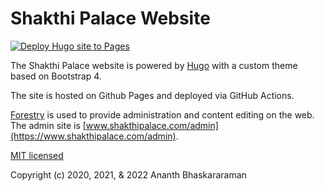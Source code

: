 # Shakthi Palace Website

[![Deploy Hugo site to Pages](https://github.com/shakthipalace/shakthi-palace-web/actions/workflows/hugo.yml/badge.svg)](https://github.com/shakthipalace/shakthi-palace-web/actions/workflows/hugo.yml)

The Shakthi Palace website is powered by [Hugo](https://gohugo.io) with 
a custom theme based on Bootstrap 4.

The site is hosted on Github Pages and deployed via GitHub Actions.

[Forestry](https://forestry.io) is used to provide administration and content editing on the web.
The admin site is [www.shakthipalace.com/admin](https://www.shakthipalace.com/admin).

[MIT licensed](LICENSE)

Copyright (c) 2020, 2021, & 2022 Ananth Bhaskararaman

